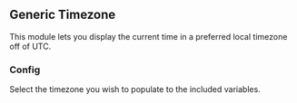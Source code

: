 ## Generic Timezone

This module lets you display the current time in a preferred local timezone off of UTC.

### Config

Select the timezone you wish to populate to the included variables.